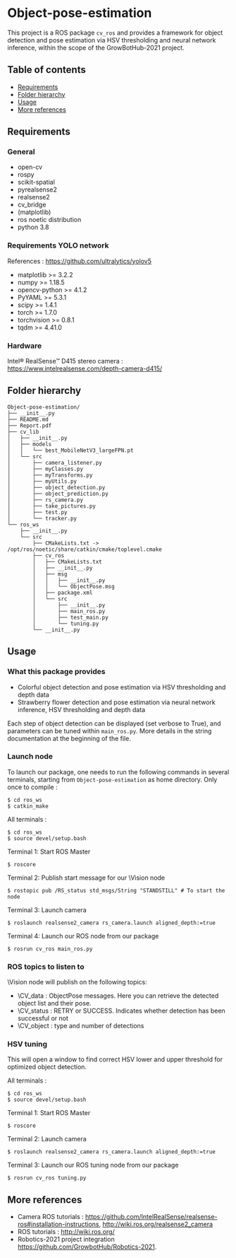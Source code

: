 # Object-pose-estimation
This project is a ROS package `cv_ros` and provides a framework for object detection and pose estimation via HSV thresholding and neural network inference, within the scope of the GrowBotHub-2021 project. 

## Table of contents
* [Requirements](#requirements)
* [Folder hierarchy](#folder-hierarchy)
* [Usage](#usage)
* [More references](#more-references)

## Requirements

### General
- open-cv
- rospy
- scikit-spatial
- pyrealsense2
- realsense2
- cv_bridge
- (matplotlib)
- ros noetic distribution
- python 3.8

### Requirements YOLO network
References : https://github.com/ultralytics/yolov5

- matplotlib >= 3.2.2
- numpy >= 1.18.5 
- opencv-python >= 4.1.2
- PyYAML >= 5.3.1
- scipy >= 1.4.1
- torch >= 1.7.0
- torchvision >= 0.8.1
- tqdm >= 4.41.0

### Hardware

Intel® RealSense™ D415 stereo camera : https://www.intelrealsense.com/depth-camera-d415/

## Folder hierarchy

```
Object-pose-estimation/
├── __init__.py
├── README.md
├── Report.pdf
├── cv_lib
│   ├── __init__.py
│   ├── models
│   │   └── best_MobileNetV3_largeFPN.pt
│   └── src
│       ├── camera_listener.py
│       ├── myClasses.py
│       ├── myTransforms.py
│       ├── myUtils.py
│       ├── object_detection.py
│       ├── object_prediction.py
│       ├── rs_camera.py
│       ├── take_pictures.py
│       ├── test.py
│       └── tracker.py
└── ros_ws
    ├── __init__.py
    └── src
        ├── CMakeLists.txt -> /opt/ros/noetic/share/catkin/cmake/toplevel.cmake
        ├── cv_ros
        │   ├── CMakeLists.txt
        │   ├── __init__.py
        │   ├── msg
        │   │   ├── __init__.py
        │   │   └── ObjectPose.msg
        │   ├── package.xml
        │   └── src
        │       ├── __init__.py
        │       ├── main_ros.py
        │       ├── test_main.py
        │       └── tuning.py
        └── __init__.py

```

## Usage

### What this package provides
* Colorful object detection and pose estimation via HSV thresholding and depth data
* Strawberry flower detection and pose estimation via neural network inference, HSV thresholding and depth data

Each step of object detection can be displayed (set verbose to True), and parameters can be tuned within `main_ros.py`. More details in the string documentation at the beginning of the file.

### Launch node
To launch our package, one needs to run the following commands in several terminals, starting from ```Object-pose-estimation``` as home directory.
Only once to compile :
```
$ cd ros_ws
$ catkin_make
```
All terminals :
```
$ cd ros_ws
$ source devel/setup.bash
```
Terminal 1: Start ROS Master
```
$ roscore
```
Terminal 2: Publish start message for our \Vision node
```
$ rostopic pub /RS_status std_msgs/String "STANDSTILL" # To start the node
```
Terminal 3: Launch camera
```
$ roslaunch realsense2_camera rs_camera.launch aligned_depth:=true
```
Terminal 4: Launch our ROS node from our package
```
$ rosrun cv_ros main_ros.py
```

### ROS topics to listen to
\Vision node will publish on the following topics:
- \CV_data : ObjectPose messages. Here you can retrieve the detected object list and their pose.
- \CV_status : RETRY or SUCCESS. Indicates whether detection has been successful or not
- \CV_object : type and number of detections

### HSV tuning
This will open a window to find correct HSV lower and upper threshold for optimized object detection.

All terminals :
```
$ cd ros_ws
$ source devel/setup.bash
```
Terminal 1: Start ROS Master
```
$ roscore
```
Terminal 2: Launch camera
```
$ roslaunch realsense2_camera rs_camera.launch aligned_depth:=true
```
Terminal 3: Launch our ROS tuning node from our package
```
$ rosrun cv_ros tuning.py
```


## More references
* Camera ROS tutorials : https://github.com/IntelRealSense/realsense-ros#installation-instructions, http://wiki.ros.org/realsense2_camera
* ROS tutorials : http://wiki.ros.org/
* Robotics-2021 project integration https://github.com/GrowbotHub/Robotics-2021.
  


